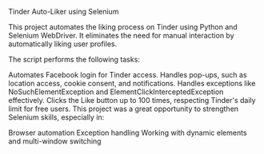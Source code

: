 Tinder Auto-Liker using Selenium

This project automates the liking process on Tinder using Python and Selenium WebDriver. It eliminates the need for manual interaction by automatically liking user profiles.

The script performs the following tasks:

Automates Facebook login for Tinder access.
Handles pop-ups, such as location access, cookie consent, and notifications.
Handles exceptions like NoSuchElementException and ElementClickInterceptedException effectively.
Clicks the Like button up to 100 times, respecting Tinder's daily limit for free users.
This project was a great opportunity to strengthen Selenium skills, especially in:

Browser automation
Exception handling
Working with dynamic elements and multi-window switching
